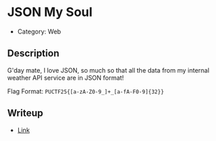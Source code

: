 # JSON My Soul

- Category: Web

## Description

G'day mate, I love JSON, so much so that all the data from my internal weather API service are in JSON format!

Flag Format: `PUCTF25{[a-zA-Z0-9_]+_[a-fA-F0-9]{32}}`

## Writeup

- [Link](https://siunam321.github.io/ctf/PUCTF-2025/web/JSON-My-Soul)